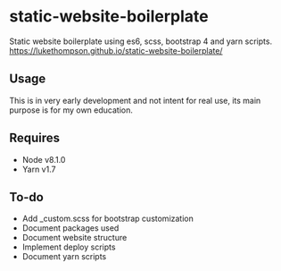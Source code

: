 # static-website-boilerplate
Static website boilerplate using es6, scss, bootstrap 4 and yarn scripts. https://lukethompson.github.io/static-website-boilerplate/

## Usage
This is in very early development and not intent for real use, its main purpose is for my own education.

## Requires
 * Node v8.1.0
 * Yarn v1.7

## To-do
 * Add _custom.scss for bootstrap customization
 * Document packages used
 * Document website structure
 * Implement deploy scripts
 * Document yarn scripts
